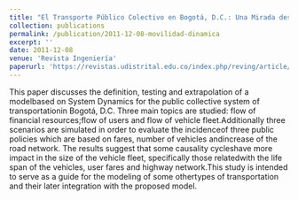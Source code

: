 ```yaml
---
title: "El Transporte Público Colectivo en Bogotá, D.C.: Una Mirada desde la Dinámica de Sistemas"
collection: publications
permalink: /publication/2011-12-08-movilidad-dinamica
excerpt: ''
date: 2011-12-08
venue: 'Revista Ingeniería'
paperurl: 'https://revistas.udistrital.edu.co/index.php/reving/article/view/3831'
---
```

This paper discusses the definition, testing and extrapolation of a modelbased on System Dynamics for the public collective system of transportationin Bogotá, D.C. Three main topics are studied: flow of  financial resources;flow of users and flow of vehicle fleet.Additionally three scenarios are simulated in order to evaluate the incidenceof  three public policies which are based on fares, number of  vehicles andincrease of  the road network. The results suggest that some causality cycleshave more impact in the size of the vehicle fleet, specifically those relatedwith the life span of  the vehicles, user fares and highway network.This study is intended to serve as a guide for the modeling of  some othertypes of transportation and their later integration with the proposed model.
